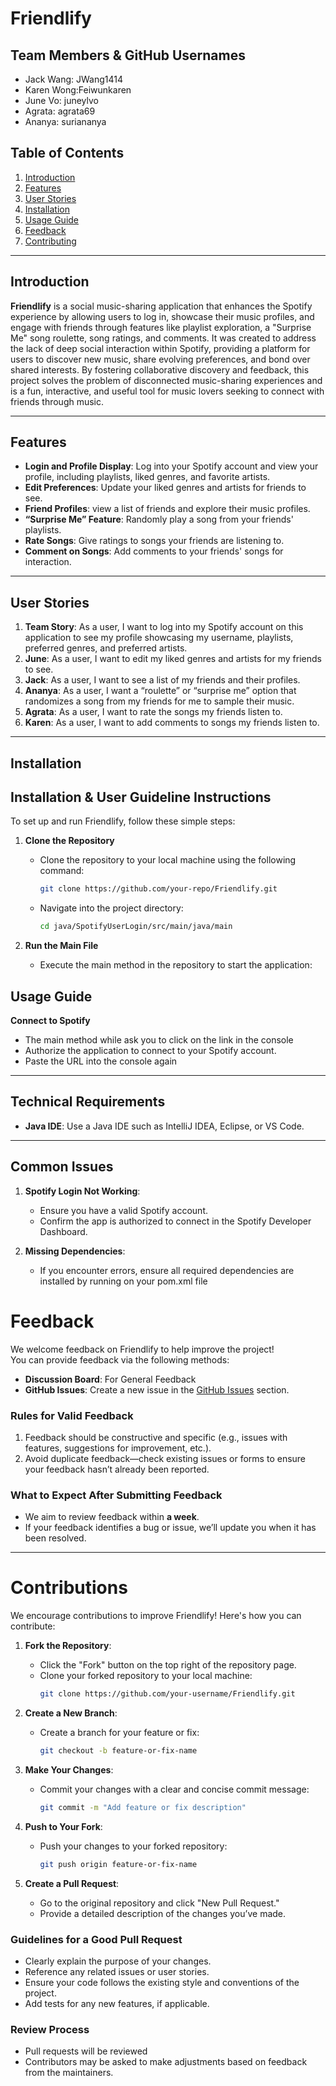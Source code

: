 
# Friendlify

## Team Members & GitHub Usernames
- Jack Wang: JWang1414
- Karen Wong:Feiwunkaren
- June Vo: juneylvo
- Agrata: agrata69
- Ananya: suriananya

## Table of Contents
1. [Introduction](#introduction)
2. [Features](#features)
3. [User Stories](#user-stories)
4. [Installation](#installation)
5. [Usage Guide](#usage-guide)
6. [Feedback](#feedback)
7. [Contributing](#contributions)

---

## Introduction
**Friendlify** is a social music-sharing application that enhances the Spotify experience by allowing users to log in, showcase their music profiles, and engage with friends through features like playlist exploration, a "Surprise Me" song roulette, song ratings, and comments. It was created to address the lack of deep social interaction within Spotify, providing a platform for users to discover new music, share evolving preferences, and bond over shared interests. By fostering collaborative discovery and feedback, this project solves the problem of disconnected music-sharing experiences and is a fun, interactive, and useful tool for music lovers seeking to connect with friends through music.

---

## Features
- **Login and Profile Display**: Log into your Spotify account and view your profile, including playlists, liked genres, and favorite artists.
- **Edit Preferences**: Update your liked genres and artists for friends to see.
- **Friend Profiles**: view a list of friends and explore their music profiles.
- **“Surprise Me” Feature**: Randomly play a song from your friends' playlists.
- **Rate Songs**: Give ratings to songs your friends are listening to.
- **Comment on Songs**: Add comments to your friends' songs for interaction.

---

## User Stories
1. **Team Story**: As a user, I want to log into my Spotify account on this application to see my profile showcasing my username, playlists, preferred genres, and preferred artists.
2. **June**: As a user, I want to edit my liked genres and artists for my friends to see.
3. **Jack**: As a user, I want to see a list of my friends and their profiles.
4. **Ananya**: As a user, I want a “roulette” or “surprise me” option that randomizes a song from my friends for me to sample their music.
5. **Agrata**: As a user, I want to rate the songs my friends listen to.
6. **Karen**: As a user, I want to add comments to songs my friends listen to.

---

## Installation 
## Installation & User Guideline Instructions

To set up and run Friendlify, follow these simple steps:

1. **Clone the Repository**
   - Clone the repository to your local machine using the following command:
     ```bash
     git clone https://github.com/your-repo/Friendlify.git
     ```
   - Navigate into the project directory:
     ```bash
     cd java/SpotifyUserLogin/src/main/java/main
     ```

2. **Run the Main File**
   - Execute the main method in the repository to start the application:
     
## Usage Guide
 **Connect to Spotify**
   - The main method while ask you to click on the link in the console
   - Authorize the application to connect to your Spotify account.
   - Paste the URL into the console again
---

## Technical Requirements
- **Java IDE**: Use a Java IDE such as IntelliJ IDEA, Eclipse, or VS Code.
---

## Common Issues
1. **Spotify Login Not Working**:
   - Ensure you have a valid Spotify account.
   - Confirm the app is authorized to connect in the Spotify Developer Dashboard.

2. **Missing Dependencies**:
   - If you encounter errors, ensure all required dependencies are installed by running on your pom.xml file
     
# Feedback

We welcome feedback on Friendlify to help improve the project!  
You can provide feedback via the following methods:
- **Discussion Board**: For General Feedback
- **GitHub Issues**: Create a new issue in the [GitHub Issues](https://github.com/your-repo/Friendlify/issues) section.

### **Rules for Valid Feedback**
1. Feedback should be constructive and specific (e.g., issues with features, suggestions for improvement, etc.).
2. Avoid duplicate feedback—check existing issues or forms to ensure your feedback hasn’t already been reported.

### **What to Expect After Submitting Feedback**
- We aim to review feedback within **a week**.
- If your feedback identifies a bug or issue, we’ll update you when it has been resolved.

---

# Contributions

We encourage contributions to improve Friendlify! Here's how you can contribute:

1. **Fork the Repository**:
   - Click the "Fork" button on the top right of the repository page.
   - Clone your forked repository to your local machine:
     ```bash
     git clone https://github.com/your-username/Friendlify.git
     ```

2. **Create a New Branch**:
   - Create a branch for your feature or fix:
     ```bash
     git checkout -b feature-or-fix-name
     ```

3. **Make Your Changes**:
   - Commit your changes with a clear and concise commit message:
     ```bash
     git commit -m "Add feature or fix description"
     ```

4. **Push to Your Fork**:
   - Push your changes to your forked repository:
     ```bash
     git push origin feature-or-fix-name
     ```

5. **Create a Pull Request**:
   - Go to the original repository and click "New Pull Request."
   - Provide a detailed description of the changes you’ve made.

### **Guidelines for a Good Pull Request**
- Clearly explain the purpose of your changes.
- Reference any related issues or user stories.
- Ensure your code follows the existing style and conventions of the project.
- Add tests for any new features, if applicable.

### **Review Process**
- Pull requests will be reviewed
- Contributors may be asked to make adjustments based on feedback from the maintainers.






